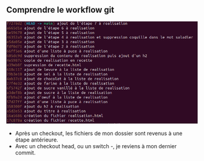 ## Comprendre le workflow git
![cookies log](assets/cookies-log.png)
* Après un checkout, les fichiers de mon dossier sont revenus à une étape antérieure.
* Avec un checkout head, ou un switch -, je reviens à mon dernier commit. 
